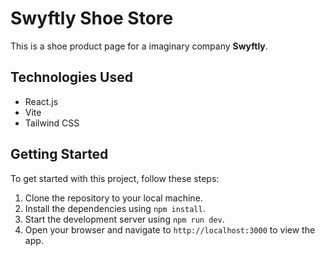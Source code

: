 # Swyftly Shoe Store

This is a shoe product page for a imaginary company **Swyftly**.

## Technologies Used

- React.js
- Vite
- Tailwind CSS

## Getting Started

To get started with this project, follow these steps:

1. Clone the repository to your local machine.
2. Install the dependencies using `npm install`.
3. Start the development server using `npm run dev`.
4. Open your browser and navigate to `http://localhost:3000` to view the app.

